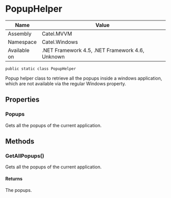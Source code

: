 

# PopupHelper

Name|Value
---|---
Assembly|Catel.MVVM
Namespace|Catel.Windows
Available on|.NET Framework 4.5, .NET Framework 4.6, Unknown

```
public static class PopupHelper
```

Popup helper class to retrieve all the popups inside a windows application, which are not available via the regular Windows property.



## Properties

### Popups

Gets all the popups of the current application.



## Methods

### GetAllPopups()

Gets all the popups of the current application.

#### Returns

The popups.



